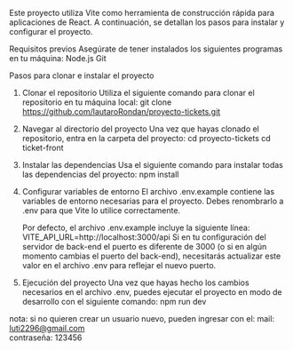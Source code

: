 Este proyecto utiliza Vite como herramienta de construcción rápida para aplicaciones de React. A continuación, se detallan los pasos para instalar y configurar el proyecto.

Requisitos previos
Asegúrate de tener instalados los siguientes programas en tu máquina:
Node.js 
Git

Pasos para clonar e instalar el proyecto
1. Clonar el repositorio
    Utiliza el siguiente comando para clonar el repositorio en tu máquina local:
    git clone https://github.com/lautaroRondan/proyecto-tickets.git

2. Navegar al directorio del proyecto
    Una vez que hayas clonado el repositorio, entra en la carpeta del proyecto:
    cd proyecto-tickets
    cd ticket-front

3. Instalar las dependencias
    Usa el siguiente comando para instalar todas las dependencias del proyecto:
    npm install

4. Configurar variables de entorno
    El archivo .env.example contiene las variables de entorno necesarias para el proyecto. Debes renombrarlo a .env para que Vite lo utilice correctamente.
    
    Por defecto, el archivo .env.example incluye la siguiente línea:
    VITE_API_URL=http://localhost:3000/api
    Si en tu configuración del servidor de back-end el puerto es diferente de 3000 (o si en algún momento cambias el puerto del back-end), necesitarás actualizar este valor en el archivo .env para reflejar el nuevo puerto.

5. Ejecución del proyecto
    Una vez que hayas hecho los cambios necesarios en el archivo .env, puedes ejecutar el proyecto en modo de desarrollo con el siguiente comando:
    npm run dev

nota:
si no quieren crear un usuario nuevo, pueden ingresar con el: 
mail: luti2296@gmail.com  
contraseña: 123456